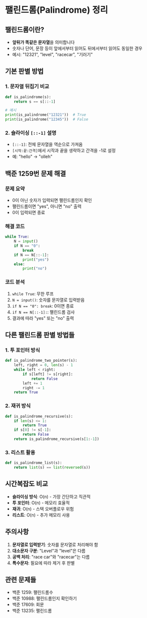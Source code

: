 # 팰린드롬(Palindrome) 정리

## 팰린드롬이란?

- **앞뒤가 똑같은 문자열**을 의미합니다
- 숫자나 단어, 문장 등이 앞에서부터 읽어도 뒤에서부터 읽어도 동일한 경우
- 예시: "12321", "level", "racecar", "기러기"

## 기본 판별 방법

### 1. 문자열 뒤집기 비교

```python
def is_palindrome(s):
    return s == s[::-1]

# 예시
print(is_palindrome("12321"))  # True
print(is_palindrome("12345"))  # False
```

### 2. 슬라이싱 `[::-1]` 설명

- `[::-1]`: 전체 문자열을 역순으로 가져옴
- `[시작:끝:간격]`에서 시작과 끝을 생략하고 간격을 -1로 설정
- 예: "hello" → "olleh"

## 백준 1259번 문제 해결

### 문제 요약

- 0이 아닌 숫자가 입력되면 팰린드롬인지 확인
- 팰린드롬이면 "yes", 아니면 "no" 출력
- 0이 입력되면 종료

### 해결 코드

```python
while True:
    N = input()
    if N == "0":
        break
    if N == N[::-1]:
        print("yes")
    else:
        print("no")
```

### 코드 분석

1. `while True`: 무한 루프
2. `N = input()`: 숫자를 문자열로 입력받음
3. `if N == "0": break`: 0이면 종료
4. `if N == N[::-1]:`: 팰린드롬 검사
5. 결과에 따라 "yes" 또는 "no" 출력

## 다른 팰린드롬 판별 방법들

### 1. 투 포인터 방식

```python
def is_palindrome_two_pointer(s):
    left, right = 0, len(s) - 1
    while left < right:
        if s[left] != s[right]:
            return False
        left += 1
        right -= 1
    return True
```

### 2. 재귀 방식

```python
def is_palindrome_recursive(s):
    if len(s) <= 1:
        return True
    if s[0] != s[-1]:
        return False
    return is_palindrome_recursive(s[1:-1])
```

### 3. 리스트 활용

```python
def is_palindrome_list(s):
    return list(s) == list(reversed(s))
```

## 시간복잡도 비교

- **슬라이싱 방식**: O(n) - 가장 간단하고 직관적
- **투 포인터**: O(n) - 메모리 효율적
- **재귀**: O(n) - 스택 오버플로우 위험
- **리스트**: O(n) - 추가 메모리 사용

## 주의사항

1. **문자열로 입력받기**: 숫자를 문자열로 처리해야 함
2. **대소문자 구분**: "Level"과 "level"은 다름
3. **공백 처리**: "race car"와 "racecar"는 다름
4. **특수문자**: 필요에 따라 제거 후 판별

## 관련 문제들

- 백준 1259: 팰린드롬수
- 백준 10988: 팰린드롬인지 확인하기
- 백준 17609: 회문
- 백준 13235: 팰린드롬
